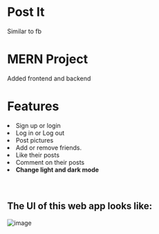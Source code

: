 # Post It
Similar to fb <br>
<h1>MERN Project</h1>
Added frontend and backend
<br>
<h1>Features</h1>
<li>Sign up or login </li>
<li>Log in or Log out</li>
<li>Post pictures</li>
<li>Add or remove friends.</li>
<li>Like their posts</li>
<li>Comment on their posts</li>
<li><strong>Change light and dark mode</strong></li>
<br>
<br>

<h2>The UI of this web app looks like:</h2>

![image](https://user-images.githubusercontent.com/49074760/226716958-e6c95518-32d3-484b-869a-0ac8e219dd14.png)
